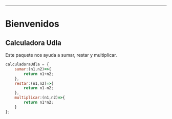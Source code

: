 ****

# Bienvenidos
## Calculadora Udla

Este paquete nos ayuda a sumar, restar y multiplicar.

```javascript
calculadoraUdla = {
    sumar:(n1,n2)=>{
        return n1+n2;
    },
    restar:(n1,n2)=>{
        return n1-n2;
    },
    multiplicar:(n1,n2)=>{
        return n1*n2;
    }
};
```